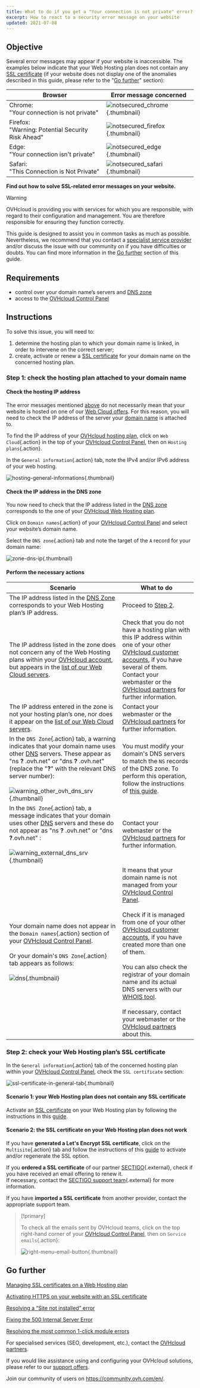 ```yaml
---
title: What to do if you get a "Your connection is not private" error?
excerpt: How to react to a security error message on your website
updated: 2021-07-08
---
```


## Objective <a name="objective"></a>

Several error messages may appear if your website is inaccessible. The examples below indicate that your Web Hosting plan does not contain any [SSL certificate](/pages/web_cloud/web_hosting/ssl_on_webhosting) (if your website does not display one of the anomalies described in this guide, please refer to the "[Go further](#gofurther)" section): 

|Browser|Error message concerned|
|-|---|
|Chrome:<br>"Your connection is not private"|![notsecured_chrome](images/notsecured_chrome.png){.thumbnail}|
|Firefox:<br>"Warning: Potential Security Risk Ahead"|![notsecured_firefox](images/notsecured_firefox.png){.thumbnail}|
|Edge:<br>"Your connection isn't private"|![notsecured_edge](images/notsecured_edge.png){.thumbnail}|
|Safari:<br>"This Connection is Not Private"|![notsecured_safari](images/notsecured_safari.png){.thumbnail}|

**Find out how to solve SSL-related error messages on your website.**

> [!warning]
> OVHcloud is providing you with services for which you are responsible, with regard to their configuration and management. You are therefore responsible for ensuring they function correctly.
>
> This guide is designed to assist you in common tasks as much as possible. Nevertheless, we recommend that you contact a [specialist service provider](https://partner.ovhcloud.com/en-gb/directory/) and/or discuss the issue with our community on if you have difficulties or doubts. You can find more information in the [Go further](#gofurther) section of this guide.
>

## Requirements

- control over your domain name’s servers and [DNS zone](/pages/web_cloud/domains/dns_zone_edit#understanding-dns)
- access to the [OVHcloud Control Panel](https://www.ovh.com/auth/?action=gotomanager&from=https://www.ovh.co.uk/&ovhSubsidiary=GB)

## Instructions

To solve this issue, you will need to:

1. determine the hosting plan to which your domain name is linked, in order to intervene on the correct server;
2. create, activate or renew a [SSL certificate](/pages/web_cloud/web_hosting/ssl_on_webhosting) for your domain name on the concerned hosting plan.

### Step 1: check the hosting plan attached to your domain name

#### Check the hosting IP address

The error messages mentioned [above](#objective) do not necessarily mean that your website is hosted on one of our [Web Cloud offers](https://www.ovhcloud.com/en-gb/web-hosting/). For this reason, you will need to check the IP address of the server your [domain name](https://www.ovhcloud.com/en-gb/domains/) is attached to.

To find the IP address of your [OVHcloud hosting plan](https://www.ovhcloud.com/en-gb/web-hosting/), click on `Web Cloud`{.action} in the top of your [OVHcloud Control Panel](https://www.ovh.com/auth/?action=gotomanager&from=https://www.ovh.co.uk/&ovhSubsidiary=GB), then on `Hosting plans`{.action}.

In the `General information`{.action} tab, note the IPv4 and/or IPv6 address of your web hosting.

![hosting-general-informations](images/hosting-general-informations.png){.thumbnail}

#### Check the IP address in the DNS zone

You now need to check that the IP address listed in the [DNS zone](/pages/web_cloud/domains/dns_zone_edit) corresponds to the one of your [OVHcloud Web Hosting plan](https://www.ovhcloud.com/en-gb/web-hosting/).

Click on `Domain names`{.action} of your [OVHcloud Control Panel](https://www.ovh.com/auth/?action=gotomanager&from=https://www.ovh.co.uk/&ovhSubsidiary=GB) and select your website’s domain name.

Select the `DNS zone`{.action} tab and note the target of the `A` record for your domain name:

![zone-dns-ip](images/zone-dns-ip.png){.thumbnail}

#### Perform the necessary actions

|Scenario|What to do|
|---|---|
|The IP address listed in the [DNS Zone](/pages/web_cloud/domains/dns_zone_edit) corresponds to your Web Hosting plan’s IP address.|Proceed to [Step 2](#step2).|
|The IP address listed in the zone does not concern any of the Web Hosting plans within your [OVHcloud account](https://www.ovh.com/auth/?action=gotomanager&from=https://www.ovh.co.uk/&ovhSubsidiary=GB), but appears in the [list of our Web Cloud servers](/pages/web_cloud/web_hosting/clusters_and_shared_hosting_IP).|Check that you do not have a hosting plan with this IP address within one of your other [OVHcloud customer accounts](https://www.ovh.com/auth/?action=gotomanager&from=https://www.ovh.co.uk/&ovhSubsidiary=GB), if you have several of them. Contact your webmaster or the [OVHcloud partners](https://partner.ovhcloud.com/en-gb/directory/) for further information.|
|The IP address entered in the zone is not your hosting plan’s one, nor does it appear on the [list of our Web Cloud servers](/pages/web_cloud/web_hosting/clusters_and_shared_hosting_IP).|Contact your webmaster or the [OVHcloud partners](https://partner.ovhcloud.com/en-gb/directory/) for further information.|
|In the `DNS Zone`{.action} tab, a warning indicates that your domain name uses other [DNS](/pages/web_cloud/domains/dns_zone_edit#understanding-dns) servers. These appear as "ns **?** .ovh.net" or "dns **?** .ovh.net" (replace the "**?**" with the relevant DNS server number):<br><br>![warning_other_ovh_dns_srv](images/warning_other_ovh_dns_srv.png){.thumbnail}|You must modify your domain's DNS servers to match the `NS` records of the DNS zone. To perform this operation, follow the instructions of [this guide](/pages/web_cloud/domains/dns_server_general_information#modifying-dns-servers).|
|In the `DNS Zone`{.action} tab, a message indicates that your domain uses other [DNS](/pages/web_cloud/domains/dns_zone_edit#understanding-dns) servers and these do not appear as "ns **?** .ovh.net" or "dns **?**.ovh.net" :<br><br>![warning_external_dns_srv](images/warning_external_dns_srv.png){.thumbnail}|Contact your webmaster or the [OVHcloud partners](https://partner.ovhcloud.com/en-gb/directory/) for further information.|
|Your domain name does not appear in the `Domain names`{.action} section of your [OVHcloud Control Panel](https://www.ovh.com/auth/?action=gotomanager&from=https://www.ovh.co.uk/&ovhSubsidiary=GB).<br><br>Or your domain's `DNS Zone`{.action} tab appears as follows:<br><br>![dns](images/zonedns_ndd_pas_sur_lec2.png){.thumbnail}|It means that your domain name is not managed from your [OVHcloud Control Panel](https://www.ovh.com/auth/?action=gotomanager&from=https://www.ovh.co.uk/&ovhSubsidiary=GB).<br><br>Check if it is managed from one of your other [OVHcloud customer accounts](https://www.ovh.com/auth/?action=gotomanager&from=https://www.ovh.co.uk/&ovhSubsidiary=GB), if you have created more than one of them.<br><br>You can also check the registrar of your domain name and its actual DNS servers with our [WHOIS tool](https://www.ovh.co.uk/support/tools/check_whois.pl).<br><br>If necessary, contact your webmaster or the [OVHcloud partners](https://partner.ovhcloud.com/en-gb/directory/) about this.|

### Step 2: check your Web Hosting plan’s SSL certificate <a name="step2"></a>

In the `General information`{.action} tab of the concerned hosting plan within your [OVHcloud Control Panel](https://www.ovh.com/auth/?action=gotomanager&from=https://www.ovh.co.uk/&ovhSubsidiary=GB), check the `SSL certificate` section:

![ssl-certificate-in-general-tab](images/ssl-certificate-in-general-tab.png){.thumbnail}

#### Scenario 1: your Web Hosting plan does not contain any SSL certificate

Activate an [SSL certificate](https://www.ovhcloud.com/en-gb/web-hosting/options/ssl/) on your Web Hosting plan by following the instructions in this [guide](/pages/web_cloud/web_hosting/ssl_on_webhosting).

#### Scenario 2: the SSL certificate on your Web Hosting plan does not work

If you have **generated a Let's Encrypt SSL certificate**, click on the `Multisite`{.action} tab and follow the instructions of this [guide](/pages/web_cloud/web_hosting/ssl_on_webhosting#enabling-ssl-on-a-multisite) to activate and/or regenerate the SSL option.

If you **ordered a SSL certificate** of our partner [SECTIGO](https://sectigo.com/){.external}, check if you have received an email offering to renew it.
<br>If necessary, contact the [SECTIGO support team](https://sectigo.com/support){.external} for more information.

If you have **imported a SSL certificate** from another provider, contact the appropriate support team.

> [!primary]
>
> To check all the emails sent by OVHcloud teams, click on the top right-hand corner of your [OVHcloud Control Panel](https://www.ovh.com/auth/?action=gotomanager&from=https://www.ovh.co.uk/&ovhSubsidiary=GB), then on `Service emails`{.action}:
>
>![right-menu-email-button](images/right-menu-email-button.png){.thumbnail}
>

## Go further <a name="gofurther"></a>

[Managing SSL certificates on a Web Hosting plan](/pages/web_cloud/web_hosting/ssl_on_webhosting)

[Activating HTTPS on your website with an SSL certificate](/pages/web_cloud/web_hosting/ssl-activate-https-website)

[Resolving a “Site not installed” error](/pages/web_cloud/web_hosting/multisites_website_not_installed)

[Fixing the 500 Internal Server Error](/pages/web_cloud/web_hosting/diagnostic_fix_500_internal_server_error)

[Resolving the most common 1-click module errors](/pages/web_cloud/web_hosting/diagnostic_errors_module1clic)
 
For specialised services (SEO, development, etc.), contact the [OVHcloud partners](https://partner.ovhcloud.com/en-gb/directory/).

If you would like assistance using and configuring your OVHcloud solutions, please refer to our [support offers](https://www.ovhcloud.com/en-gb/support-levels/).

Join our community of users on <https://community.ovh.com/en/>.
